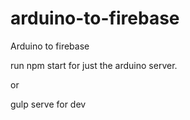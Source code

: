 # arduino-to-firebase
Arduino to firebase

run npm start for just the arduino server.

or

gulp serve for dev
